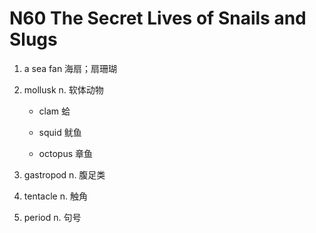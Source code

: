 # N60 The Secret Lives of Snails and Slugs

1. a sea fan  海扇；扇珊瑚

2. mollusk  n. 软体动物

   * clam  蛤
   
   * squid  鱿鱼
   
   * octopus  章鱼
   
3. gastropod  n. 腹足类

4. tentacle  n. 触角

5. period  n. 句号
